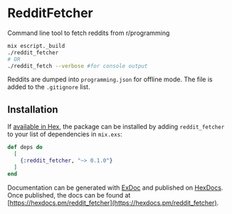 # RedditFetcher

Command line tool to fetch reddits from r/programming
```bash
mix escript._build
./reddit_fetcher
# OR
./reddit_fetch --verbose #for console output
```

Reddits are dumped into `programming.json` for offline mode. The file is added to the `.gitignore` list.

## Installation

If [available in Hex](https://hex.pm/docs/publish), the package can be installed
by adding `reddit_fetcher` to your list of dependencies in `mix.exs`:

```elixir
def deps do
  [
    {:reddit_fetcher, "~> 0.1.0"}
  ]
end
```

Documentation can be generated with [ExDoc](https://github.com/elixir-lang/ex_doc)
and published on [HexDocs](https://hexdocs.pm). Once published, the docs can
be found at [https://hexdocs.pm/reddit_fetcher](https://hexdocs.pm/reddit_fetcher).
